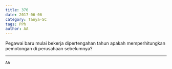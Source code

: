 ```yaml
---
title: 376
date: 2017-06-06
category: Tanya-SC
tags: PPh
author: AA
---
```


Pegawai baru mulai bekerja dipertengahan tahun apakah memperhitungkan pemotongan di perusahaan sebelumnya?

---



`AA`
